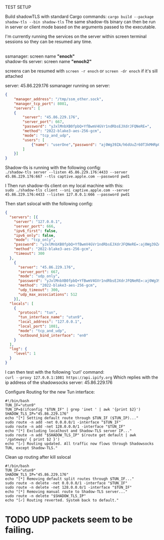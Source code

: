 TEST SETUP

Build shadowTLS with standard Cargo commands: `cargo build --package shadow-tls --bin shadow-tls`
The same shadow-tls binary can then be run in server or client mode based on the arguments passed to the executable.

I'm currently running the services on the server within screen terminal sessions so they can be resumed any time.

</br>ssmanager: screen name **"enoch"**
</br>shadow-tls server: screen name **"enoch2"**

screens can be resumed with `screen -r enoch` or `screen -dr enoch` if it's sill attached

server: 45.86.229.176
ssmanager running on server: 
```json
{
    "manager_address": "/tmp/ssm_other.sock",
    "manager_tcp_port": 8081,
    "servers": [
    {
        "server": "45.86.229.176",
        "server_port": 667,
        "password": "yJxlMnbXB0fpbQ+YfBwmV4GVr1ndRbsEJXdrJFQNeRE=",
        "method": "2022-blake3-aes-256-gcm",
        "mode": "tcp_and_udp",
        "users": [
            {"name": "userOne","password": "aj0Wg39ZA/h6dUuZr60T3kMHRpQQDIivPeSOYi397C4="}
        ]
    }]
}
```

Shadow-tls is running with the following config:
</br>
`./shadow-tls server --listen 45.86.229.176:4433 --server 45.86.229.176:667 --tls captive.apple.com --password pwd1`

I Then run shadow-tls client on my local machine with this:
<br/>
`sudo ./shadow-tls client --sni captive.apple.com --server 45.86.229.176:4433 --listen 127.0.0.1:666 --password pwd1`

Then start sslocal with the following config:
```json
{
  "servers": [{
    "server": "127.0.0.1",
    "server_port": 666,
    "ipv6_first": false,
    "ipv6_only": false,
    "mode": "tcp_only",
    "password": "yJxlMnbXB0fpbQ+YfBwmV4GVr1ndRbsEJXdrJFQNeRE=:aj0Wg39ZA/h6dUuZr60T3kMHRpQQDIivPeSOYi397C4=",
    "method": "2022-blake3-aes-256-gcm",
    "timeout": 300
  },
    {
      "server": "45.86.229.176",
      "server_port": 667,
      "mode": "udp_only",
      "password": "yJxlMnbXB0fpbQ+YfBwmV4GVr1ndRbsEJXdrJFQNeRE=:aj0Wg39ZA/h6dUuZr60T3kMHRpQQDIivPeSOYi397C4=",
      "method": "2022-blake3-aes-256-gcm",
      "udp_timeout": 300,
      "udp_max_associations": 512
    }],
  "locals": [
    {
      "protocol": "tun",
      "tun_interface_name": "utun9",
      "local_address": "127.0.0.1",
      "local_port": 1081,
      "mode": "tcp_and_udp",
      "outbound_bind_interface": "en0"
    }
  ],
  "log": {
    "level": 1
  }
}
```
I can then test with the following 'curl' command:
<br/>
`curl --proxy 127.0.0.1:1081 https://api.ipify.org`
Which replies with the ip address of the shadowsocks server: 45.86.229.176

Configure Routing for the new Tun interface:
```shell
#!/bin/bash
TUN_IF="utun9"
TUN_IP=$(ifconfig "$TUN_IF" | grep 'inet ' | awk '{print $2}')
SHADOW_TLS_IP="45.86.229.176"
echo "[*] Setting default route through $TUN_IF ($TUN_IP)..."
sudo route -n add -net 0.0.0.0/1 -interface "$TUN_IF"
sudo route -n add -net 128.0.0.0/1 -interface "$TUN_IF"
echo "[*] Excluding localhost and Shadow-TLS server IP..."
sudo route -n add "$SHADOW_TLS_IP" $(route get default | awk '/gateway/ { print $2 }')
echo "[✓] Routing updated. All traffic now flows through Shadowsocks TUN, except Shadow-TLS."
```

Clean up routing after kill sslocal
```shell
#!/bin/bash
TUN_IF="utun9"
SHADOW_TLS_IP="45.86.229.176"
echo "[*] Removing default split routes through $TUN_IF..."
sudo route -n delete -net 0.0.0.0/1 -interface "$TUN_IF"
sudo route -n delete -net 128.0.0.0/1 -interface "$TUN_IF"
echo "[*] Removing manual route to Shadow-TLS server..."
sudo route -n delete "$SHADOW_TLS_IP"
echo "[✓] Routing reverted. System back to default."
```

# TODO UDP packets seem to be failing.
